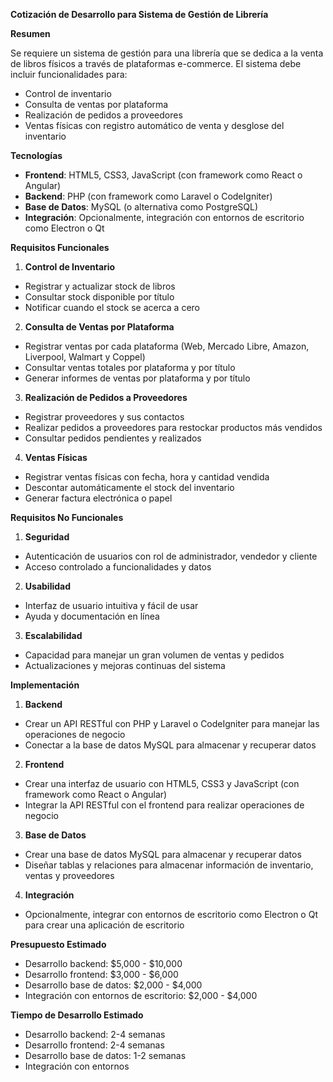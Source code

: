 **Cotización de Desarrollo para Sistema de Gestión de Librería**

**Resumen**

Se requiere un sistema de gestión para una librería que se dedica a la venta de libros físicos a través de plataformas e-commerce. El sistema debe incluir funcionalidades para:

* Control de inventario
* Consulta de ventas por plataforma
* Realización de pedidos a proveedores
* Ventas físicas con registro automático de venta y desglose del inventario

**Tecnologías**

* **Frontend**: HTML5, CSS3, JavaScript (con framework como React o Angular)
* **Backend**: PHP (con framework como Laravel o CodeIgniter)
* **Base de Datos**: MySQL (o alternativa como PostgreSQL)
* **Integración**: Opcionalmente, integración con entornos de escritorio como Electron o Qt

**Requisitos Funcionales**

1. **Control de Inventario**
 * Registrar y actualizar stock de libros
 * Consultar stock disponible por título
 * Notificar cuando el stock se acerca a cero
2. **Consulta de Ventas por Plataforma**
 * Registrar ventas por cada plataforma (Web, Mercado Libre, Amazon, Liverpool, Walmart y Coppel)
 * Consultar ventas totales por plataforma y por título
 * Generar informes de ventas por plataforma y por título
3. **Realización de Pedidos a Proveedores**
 * Registrar proveedores y sus contactos
 * Realizar pedidos a proveedores para restockar productos más vendidos
 * Consultar pedidos pendientes y realizados
4. **Ventas Físicas**
 * Registrar ventas físicas con fecha, hora y cantidad vendida
 * Descontar automáticamente el stock del inventario
 * Generar factura electrónica o papel

**Requisitos No Funcionales**

1. **Seguridad**
 * Autenticación de usuarios con rol de administrador, vendedor y cliente
 * Acceso controlado a funcionalidades y datos
2. **Usabilidad**
 * Interfaz de usuario intuitiva y fácil de usar
 * Ayuda y documentación en línea
3. **Escalabilidad**
 * Capacidad para manejar un gran volumen de ventas y pedidos
 * Actualizaciones y mejoras continuas del sistema

**Implementación**

1. **Backend**
 * Crear un API RESTful con PHP y Laravel o CodeIgniter para manejar las operaciones de negocio
 * Conectar a la base de datos MySQL para almacenar y recuperar datos
2. **Frontend**
 * Crear una interfaz de usuario con HTML5, CSS3 y JavaScript (con framework como React o Angular)
 * Integrar la API RESTful con el frontend para realizar operaciones de negocio
3. **Base de Datos**
 * Crear una base de datos MySQL para almacenar y recuperar datos
 * Diseñar tablas y relaciones para almacenar información de inventario, ventas y proveedores
4. **Integración**
 * Opcionalmente, integrar con entornos de escritorio como Electron o Qt para crear una aplicación de escritorio

**Presupuesto Estimado**

* Desarrollo backend: $5,000 - $10,000
* Desarrollo frontend: $3,000 - $6,000
* Desarrollo base de datos: $2,000 - $4,000
* Integración con entornos de escritorio: $2,000 - $4,000

**Tiempo de Desarrollo Estimado**

* Desarrollo backend: 2-4 semanas
* Desarrollo frontend: 2-4 semanas
* Desarrollo base de datos: 1-2 semanas
* Integración con entornos
